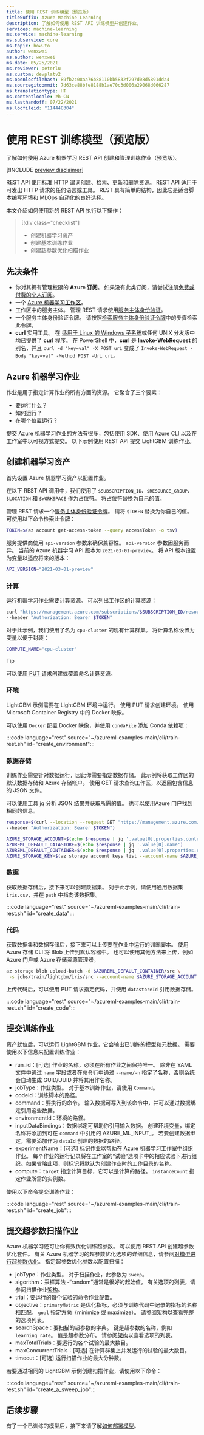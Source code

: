 ```yaml
---
title: 使用 REST 训练模型（预览版）
titleSuffix: Azure Machine Learning
description: 了解如何使用 REST API 训练模型并创建作业。
services: machine-learning
ms.service: machine-learning
ms.subservice: core
ms.topic: how-to
author: wenxwei
ms.author: wenxwei
ms.date: 05/25/2021
ms.reviewer: peterlu
ms.custom: devplatv2
ms.openlocfilehash: 89fb2c08aa76b88110bb5832f297d08d5891dda4
ms.sourcegitcommit: 7d63ce88bfe8188b1ae70c3d006a29068d066287
ms.translationtype: HT
ms.contentlocale: zh-CN
ms.lasthandoff: 07/22/2021
ms.locfileid: "114448304"
---
```

# <a name="train-models-with-rest-preview"></a>使用 REST 训练模型（预览版）

了解如何使用 Azure 机器学习 REST API 创建和管理训练作业（预览版）。

[!INCLUDE [preview disclaimer](../../includes/machine-learning-preview-generic-disclaimer.md)]

REST API 使用标准 HTTP 谓词创建、检索、更新和删除资源。 REST API 适用于可发出 HTTP 请求的任何语言或工具。 REST 具有简单的结构，因此它是适合脚本编写环境和 MLOps 自动化的良好选择。

本文介绍如何使用新的 REST API 执行以下操作：

> [!div class="checklist"]
> * 创建机器学习资产
> * 创建基本训练作业 
> * 创建超参数优化扫描作业

## <a name="prerequisites"></a>先决条件

- 你对其拥有管理权限的 **Azure 订阅**。 如果没有此类订阅，请尝试注册[免费或付费的个人订阅](https://azure.microsoft.com/free/)。
- 一个 [Azure 机器学习工作区](how-to-manage-workspace.md)。
- 工作区中的服务主体。 管理 REST 请求使用[服务主体身份验证](how-to-setup-authentication.md#use-service-principal-authentication)。
- 一个服务主体身份验证令牌。 请按照[检索服务主体身份验证令牌](./how-to-manage-rest.md#retrieve-a-service-principal-authentication-token)中的步骤检索此令牌。 
- **curl** 实用工具。 在 [适用于 Linux 的 Windows 子系统](/windows/wsl/install-win10)或任何 UNIX 分发版中均已提供了 **curl** 程序。 在 PowerShell 中，**curl** 是 **Invoke-WebRequest** 的别名，并且 `curl -d "key=val" -X POST uri` 变成了 `Invoke-WebRequest -Body "key=val" -Method POST -Uri uri`。 

## <a name="azure-machine-learning-jobs"></a>Azure 机器学习作业
作业是用于指定计算作业的所有方面的资源。 它聚合了三个要素：

- 要运行什么？
- 如何运行？
- 在哪个位置运行？

提交 Azure 机器学习作业的方法有很多，包括使用 SDK、使用 Azure CLI 以及在工作室中以可视方式提交。 以下示例使用 REST API 提交 LightGBM 训练作业。

## <a name="create-machine-learning-assets"></a>创建机器学习资产

首先设置 Azure 机器学习资产以配置作业。

在以下 REST API 调用中，我们使用了 `$SUBSCRIPTION_ID`、`$RESOURCE_GROUP`、`$LOCATION` 和 `$WORKSPACE` 作为占位符。 将占位符替换为自己的值。 

管理 REST 请求一个[服务主体身份验证令牌](how-to-manage-rest.md#retrieve-a-service-principal-authentication-token)。 请将 `$TOKEN` 替换为你自己的值。 可使用以下命令检索此令牌：

```bash
TOKEN=$(az account get-access-token --query accessToken -o tsv)
```

服务提供商使用 `api-version` 参数来确保兼容性。 `api-version` 参数因服务而异。 当前的 Azure 机器学习 API 版本为 `2021-03-01-preview`。 将 API 版本设置为变量以适应将来的版本：

```bash
API_VERSION="2021-03-01-preview"
```

### <a name="compute"></a>计算

运行机器学习作业需要计算资源。 可以列出工作区的计算资源：

```bash
curl "https://management.azure.com/subscriptions/$SUBSCRIPTION_ID/resourceGroups/$RESOURCE_GROUP/providers/Microsoft.MachineLearningServices/workspaces/$WORKSPACE/computes?api-version=$API_VERSION" \
--header "Authorization: Bearer $TOKEN"
```

对于此示例，我们使用了名为 `cpu-cluster` 的现有计算群集。 将计算名称设置为变量以便于封装：

```bash
COMPUTE_NAME="cpu-cluster"
```

> [!TIP]
> 可以[使用 PUT 请求创建或覆盖命名计算资源](./how-to-manage-rest.md#create-and-modify-resources-using-put-and-post-requests)。 

### <a name="environment"></a>环境 

LightGBM 示例需要在 LightGBM 环境中运行。 使用 PUT 请求创建环境。 使用 Microsoft Container Registry 中的 Docker 映像。

可以使用 `Docker` 配置 Docker 映像，并使用 `condaFile` 添加 Conda 依赖项： 

:::code language="rest" source="~/azureml-examples-main/cli/train-rest.sh" id="create_environment":::

### <a name="datastore"></a>数据存储

训练作业需要针对数据运行，因此你需要指定数据存储。 此示例将获取工作区的默认数据存储和 Azure 存储帐户。 使用 GET 请求查询工作区，以返回包含信息的 JSON 文件。

可以使用工具 [jq](https://stedolan.github.io/jq/) 分析 JSON 结果并获取所需的值。 也可以使用Azure 门户找到相同的信息。

```bash
response=$(curl --location --request GET "https://management.azure.com/subscriptions/$SUBSCRIPTION_ID/resourceGroups/$RESOURCE_GROUP/providers/Microsoft.MachineLearningServices/workspaces/$WORKSPACE/datastores?api-version=$API_VERSION&isDefault=true" \
--header "Authorization: Bearer $TOKEN")

AZURE_STORAGE_ACCOUNT=$(echo $response | jq '.value[0].properties.contents.accountName')
AZUREML_DEFAULT_DATASTORE=$(echo $response | jq '.value[0].name')
AZUREML_DEFAULT_CONTAINER=$(echo $response | jq '.value[0].properties.contents.containerName')
AZURE_STORAGE_KEY=$(az storage account keys list --account-name $AZURE_STORAGE_ACCOUNT | jq '.[0].value')
```

### <a name="data"></a>数据

获取数据存储后，接下来可以创建数据集。 对于此示例，请使用通用数据集 `iris.csv`，并在 `path` 中指向该数据集。 

:::code language="rest" source="~/azureml-examples-main/cli/train-rest.sh" id="create_data":::

### <a name="code"></a>代码

获取数据集和数据存储后，接下来可以上传要在作业中运行的训练脚本。 使用 Azure 存储 CLI 将 Blob 上传到默认容器中。 也可以使用其他方法来上传，例如 Azure 门户或 Azure 存储资源管理器。


```bash
az storage blob upload-batch -d $AZUREML_DEFAULT_CONTAINER/src \
 -s jobs/train/lightgbm/iris/src --account-name $AZURE_STORAGE_ACCOUNT --account-key $AZURE_STORAGE_KEY
```

上传代码后，可以使用 PUT 请求指定代码，并使用 `datastoreId` 引用数据存储。 

:::code language="rest" source="~/azureml-examples-main/cli/train-rest.sh" id="create_code":::

## <a name="submit-a-training-job"></a>提交训练作业

资产就位后，可以运行 LightGBM 作业，它会输出已训练的模型和元数据。 需要使用以下信息来配置训练作业： 

- run_id：[可选] 作业的名称，必须在所有作业之间保持唯一。 除非在 YAML 文件中通过 `name` 字段或者在命令行中通过 `--name/-n` 指定了名称，否则系统会自动生成 GUID/UUID 并将其用作名称。
- jobType：作业类型。 对于基本训练作业，请使用 `Command`。
- codeId：训练脚本的路径。
- command：要执行的命令。 输入数据可写入到该命令中，并可以通过数据绑定引用这些数据。 
- environmentId：环境的路径。
- inputDataBindings：数据绑定可帮助你引用输入数据。 创建环境变量，绑定名称将添加到可在 `command` 中引用的 AZURE_ML_INPUT_。 若要创建数据绑定，需要添加作为 `dataId` 创建的数据的路径。 
- experimentName：[可选] 标记作业以帮助在 Azure 机器学习工作室中组织作业。 每个作业的运行记录将在工作室的“试验”选项卡中的相应试验下进行组织。如果省略此项，则标记将默认为创建作业时的工作目录的名称。
- compute：`target` 指定计算目标，它可以是计算的路径。 `instanceCount` 指定作业所需的实例数。

使用以下命令提交训练作业：

:::code language="rest" source="~/azureml-examples-main/cli/train-rest.sh" id="create_job":::

## <a name="submit-a-hyperparameter-sweep-job"></a>提交超参数扫描作业

Azure 机器学习还可让你有效优化训练超参数。 可以使用 REST API 创建超参数优化套件。 有关 Azure 机器学习的超参数优化选项的详细信息，请参阅[对模型进行超参数优化](how-to-tune-hyperparameters.md)。 指定超参数优化参数以配置扫描：

- jobType：作业类型。 对于扫描作业，此参数为 `Sweep`。 
- algorithm：采样算法 -“random”通常是很好的起始值。 有关选项的列表，请参阅扫描作业[架构](https://azuremlschemas.azureedge.net/latest/sweepJob.schema.json)。 
- trial：要运行的每个试验的命令作业配置。 
- objective：`primaryMetric` 是优化指标，必须与训练代码中记录的指标的名称相匹配。 `goal` 指定方向（minimize 或 maximize）。 请参阅[架构](https://azuremlschemas.azureedge.net/latest/sweepJob.schema.json)以查看完整的选项列表。 
- searchSpace：要扫描的超参数的字典。 键是超参数的名称，例如 `learning_rate`。 值是超参数分布。 请参阅[架构](https://azuremlschemas.azureedge.net/latest/sweepJob.schema.json)以查看选项的列表。
- maxTotalTrials：要运行的各个试验的最大数目。
- maxConcurrentTrials：[可选] 在计算群集上并发运行的试验的最大数目。
- timeout：[可选] 运行扫描作业的最大分钟数。

若要通过相同的 LightGBM 示例创建扫描作业，请使用以下命令： 

:::code language="rest" source="~/azureml-examples-main/cli/train-rest.sh" id="create_a_sweep_job":::

## <a name="next-steps"></a>后续步骤

有了一个已训练的模型后，接下来请了解[如何部署模型](how-to-deploy-and-where.md)。
